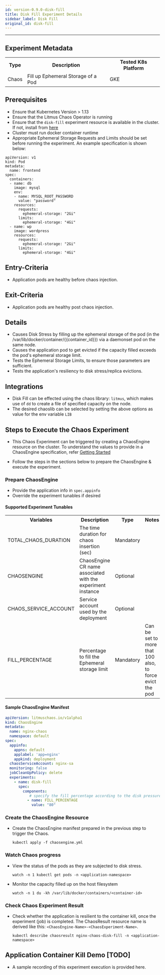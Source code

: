 ```yaml
---
id: version-0.9.0-disk-fill
title: Disk Fill Experiment Details
sidebar_label: Disk Fill
original_id: disk-fill
---
```

------

## Experiment Metadata

<table>
<tr>
<th> Type </th>
<th>  Description  </th>
<th> Tested K8s Platform </th>
</tr>
<tr>
<td> Chaos </td>
<td> Fill up Ephemeral Storage of a Pod </td>
<td> GKE </td>
</tr>
</table>

## Prerequisites

- Ensure that Kubernetes Version > 1.13
- Ensure that the Litmus Chaos Operator is running
- Ensure that the `disk-fill` experiment resource is available in the cluster. If not, install from [here](https://hub.litmuschaos.io/charts/generic/experiments/disk-fill)
- Cluster must run docker container runtime
- Appropriate Ephemeral Storage Requests and Limits should be set before running the experiment. 
  An example specification is shown below:
  
```
apiVersion: v1
kind: Pod
metadata:
  name: frontend
spec:
  containers:
  - name: db
    image: mysql
    env:
    - name: MYSQL_ROOT_PASSWORD
      value: "password"
    resources:
      requests:
        ephemeral-storage: "2Gi"
      limits:
        ephemeral-storage: "4Gi"
  - name: wp
    image: wordpress
    resources:
      requests:
        ephemeral-storage: "2Gi"
      limits:
        ephemeral-storage: "4Gi"
  ```

## Entry-Criteria

-   Application pods are healthy before chaos injection.

## Exit-Criteria

-   Application pods are healthy post chaos injection.

## Details

-   Causes Disk Stress by filling up the ephemeral storage of the pod (in the /var/lib/docker/container/{{container_id}}) via a daemonset pod on the same node.
-   Causes the application pod to get evicted if the capacity filled exceeds the pod's ephemeral storage limit.
-   Tests the Ephemeral Storage Limits, to ensure those parameters are sufficient.
-   Tests the application's resiliency to disk stress/replica evictions.

## Integrations

-   Disk Fill can be effected using the chaos library: `litmus`, which makes use of `dd` to create a file of 
    specified capacity on the node.
-   The desired chaoslib can be selected by setting the above options as value for the env variable `LIB`

## Steps to Execute the Chaos Experiment

- This Chaos Experiment can be triggered by creating a ChaosEngine resource on the cluster. To understand the values to provide in a ChaosEngine specification, refer [Getting Started](getstarted.md/#prepare-chaosengine)

- Follow the steps in the sections below to prepare the ChaosEngine & execute the experiment.

### Prepare ChaosEngine

- Provide the application info in `spec.appinfo`
- Override the experiment tunables if desired

#### Supported Experiment Tunables

<table>
<tr>
<th> Variables </th>
<th> Description </th>
<th> Type </th>
<th> Notes </th>
</tr>
<tr> 
<td> TOTAL_CHAOS_DURATION </td>
<td> The time duration for chaos insertion (sec) </td>
<td> Mandatory </td>
<td>  </td>
</tr>
<tr> 
<td> CHAOSENGINE </td>
<td> ChaosEngine CR name associated with the experiment instance </td>
<td> Optional </td>
<td>  </td>
</tr>
<tr> 
<td> CHAOS_SERVICE_ACCOUNT </td>
<td> Service account used by the deployment </td>
<td> Optional </td>
<td>  </td>
</tr>
<tr> 
<td> FILL_PERCENTAGE </td>
<td> Percentage to fill the Ephemeral storage limit </td>
<td> Mandatory </td>
<td> Can be set to more that 100 also, to force evict the pod </td>
</tr>
</table>

#### Sample ChaosEngine Manifest

```yaml
apiVersion: litmuschaos.io/v1alpha1
kind: ChaosEngine
metadata:
  name: nginx-chaos
  namespace: default
spec:
  appinfo:
    appns: default
    applabel: 'app=nginx'
    appkind: deployment
  chaosServiceAccount: nginx-sa
  monitoring: false
  jobCleanUpPolicy: delete
  experiments:
    - name: disk-fill
      spec:
        components:
           # specify the fill percentage according to the disk pressure required
          - name: FILL_PERCENTAGE
            value: "80"
```

### Create the ChaosEngine Resource

- Create the ChaosEngine manifest prepared in the previous step to trigger the Chaos.

  `kubectl apply -f chaosengine.yml`

### Watch Chaos progress

- View the status of the pods as they are subjected to disk stress. 

  `watch -n 1 kubectl get pods -n <application-namespace>`
  
- Monitor the capacity filled up on the host filesystem 

  `watch -n 1 du -kh /var/lib/docker/containers/<container-id>`

### Check Chaos Experiment Result

- Check whether the application is resilient to the container kill, once the experiment (job) is completed. The ChaosResult resource name is derived like this: `<ChaosEngine-Name>-<ChaosExperiment-Name>`.

  `kubectl describe chaosresult nginx-chaos-disk-fill -n <application-namespace>`

## Application Container Kill Demo [TODO]

- A sample recording of this experiment execution is provided here.

